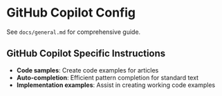 # GitHub Copilot Config

See `docs/general.md` for comprehensive guide.

## GitHub Copilot Specific Instructions

- **Code samples**: Create code examples for articles
- **Auto-completion**: Efficient pattern completion for standard text
- **Implementation examples**: Assist in creating working code examples